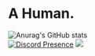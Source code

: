 # A Human.

![Anurag's GitHub stats](https://github-readme-stats.vercel.app/api?username=riviox&show_icons=true&theme=dracula) <br>
[![Discord Presence](https://lanyard.cnrad.dev/api/1200520669570539620)](https://discord.com/users/1200520669570539620)
![](https://komarev.com/ghpvc/?username=riviox&style=for-the-badge)
